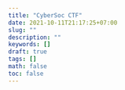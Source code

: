 ```yaml
---
title: "CyberSoc CTF"
date: 2021-10-11T21:17:25+07:00
slug: ""
description: ""
keywords: []
draft: true
tags: []
math: false
toc: false
---
```


